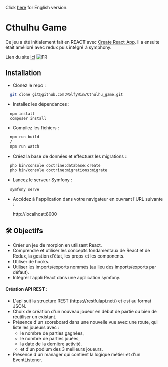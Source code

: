 Click [here](./README-en.md) for English version.

# Cthulhu Game

Ce jeu a été initialement fait en REACT avec [Create React App](https://github.com/facebook/create-react-app).
Il a ensuite était amélioré avec redux puis intégré à symphony.

Lien du site [ici](https://cthulhu-game.wolfyweb.fr)
![FR](https://user-images.githubusercontent.com/58392030/235081895-c4533606-5bfb-4aaa-b933-079b870ecb21.png)
## Installation

- Clonez le repo :

```bash
  git clone git@github.com:WolfyWin/Cthulhu_game.git
```

- Installez les dépendances :

```bash
  npm install
  composer install
```

- Compilez les fichiers :

```bash
  npm run build
  /
  npm run watch
```
- Créez la base de données et effectuez les migrations :

```bash
  php bin/console doctrine:database:create
  php bin/console doctrine:migrations:migrate
```

- Lancez le serveur Symfony :

```bash
  symfony serve
```

- Accédez à l'application dans votre navigateur en ouvrant l'URL suivante :

  http://localhost:8000

## 🛠 Objectifs

- Créer un jeu de morpion en utilisant React.
- Comprendre et utiliser les concepts fondamentaux de React et de Redux, la gestion d'état, les props et les components.
- Utiliser de hooks.
- Utiliser les imports/exports nommés (au lieu des imports/exports par défaut).
- Intégrer l’appli React dans une application symfony.

#### Création API REST :

-  L'api suit la structure REST (https://restfulapi.net/) et est au format JSON.
-  Choix de création d'un nouveau joueur en début de partie ou bien de réutiliser un existant.
-  Présence d'un scoreboard dans une nouvelle vue avec une route, qui liste les joueurs avec :
    - le nombre de parties gagnées,
    - le nombre de parties jouées,
    - la date de la dernière activité.
    - et d'un podium des 3 meilleurs joueurs.
- Présence d'un manager qui contient la logique métier et d'un EventListener.
